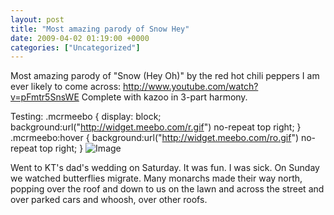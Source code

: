 ```yaml
---
layout: post
title: "Most amazing parody of Snow Hey"
date: 2009-04-02 01:19:00 +0000
categories: ["Uncategorized"]
---
```


Most amazing parody of "Snow (Hey Oh)" by the red hot chili peppers I am ever likely to come across: http://www.youtube.com/watch?v=pFmtr5SnsWE
Complete with kazoo in 3-part harmony.

Testing:
.mcrmeebo { display: block; background:url("http://widget.meebo.com/r.gif") no-repeat top right; } .mcrmeebo:hover { background:url("http://widget.meebo.com/ro.gif") no-repeat top right; } ![Image](http://widget.meebo.com/b.gif)

Went to KT's dad's wedding on Saturday. It was fun. I was sick. On Sunday we watched butterflies migrate. Many monarchs made their way north, popping over the roof and down to us on the lawn and across the street and over parked cars and whoosh, over other roofs.